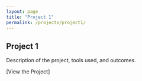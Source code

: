```yaml
---
layout: page
title: "Project 1"
permalink: /projects/project1/
---
```


## Project 1
Description of the project, tools used, and outcomes.

[View the Project]
